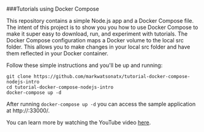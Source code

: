 ###Tutorials using Docker Compose

This repository contains a simple Node.js app and a Docker Compose file.
The intent of this project is to show you you how to use Docker Compose to make it super easy to download, run, and experiment with tutorials.
The Docker Compose configuration maps a Docker volume to the local src folder.
This allows you to make changes in your local src folder and have them reflected in your Docker container.  

Follow these simple instructions and you'll be up and running:

```
git clone https://github.com/markwatsonatx/tutorial-docker-compose-nodejs-intro
cd tutorial-docker-compose-nodejs-intro
docker-compose up -d
```

After running `docker-compose up -d` you can access the sample application at http://<DOCKER-HOST-IP>:33000/.

You can learn more by watching the YouTube video [here](https://youtu.be/6fyKSu1cxGc).